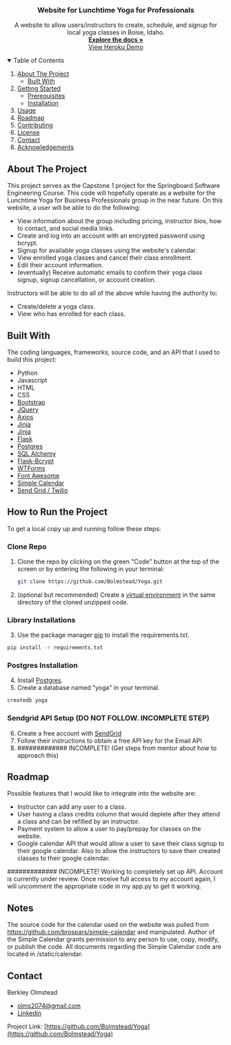 <br />
<p align="center">

  <h3 align="center">Website for Lunchtime Yoga for Professionals</h3>

  <p align="center">
    A website to allow users/instructors to create, schedule, and signup for local yoga classes in Boise, Idaho.
    <br />
    <a href="https://github.com/Bolmstead/Yoga"><strong>Explore the docs »</strong><a>
    <br>
    <a href="https://yoga-website.herokuapp.com/">View Heroku Demo</a>
  </p>
</p>



<!-- TABLE OF CONTENTS -->
<details open="open">
  <summary>Table of Contents</summary>
  <ol>
    <li>
      <a href="#about-the-project">About The Project</a>
      <ul>
        <li><a href="#built-with">Built With</a></li>
      </ul>
    </li>
    <li>
      <a href="#getting-started">Getting Started</a>
      <ul>
        <li><a href="#prerequisites">Prerequisites</a></li>
        <li><a href="#installation">Installation</a></li>
      </ul>
    </li>
    <li><a href="#usage">Usage</a></li>
    <li><a href="#roadmap">Roadmap</a></li>
    <li><a href="#contributing">Contributing</a></li>
    <li><a href="#license">License</a></li>
    <li><a href="#contact">Contact</a></li>
    <li><a href="#acknowledgements">Acknowledgements</a></li>
  </ol>
</details>



<!-- ABOUT THE PROJECT -->
## About The Project

This project serves as the Capstone 1 project for the Springboard Software Engineering Course. This code will hopefully operate as a website for the Lunchtime Yoga for Business Professionals group in the near future. On this website, a user will be able to do the following:
* View information about the group including pricing, instructor bios, how to contact, and social media links.
* Create and log into an account with an encrypted password using bcrypt.
* Signup for available yoga classes using the website's calendar.
* View enrolled yoga classes and cancel their class enrollment.
* Edit their account information.
* (eventually) Receive automatic emails to confirm their yoga class signup, signup cancellation, or account creation.


Instructors will be able to do all of the above while having the authority to:
* Create/delete a yoga class.
* View who has enrolled for each class.


## Built With

The coding languages, frameworks, source code, and an API that I used to build this project:
* Python
* Javascript
* HTML
* CSS
* [Bootstrap](https://getbootstrap.com)
* [JQuery](https://jquery.com)
* [Axios](https://www.npmjs.com/package/axios)
* [Jinja](https://jinja.palletsprojects.com/en/2.11.x/)
* [Jinja](https://www.postgresql.org/)
* [Flask](https://flask.palletsprojects.com/en/1.1.x/)
* [Postgres](https://www.postgresql.org/)
* [SQL Alchemy](https://flask-sqlalchemy.palletsprojects.com/en/2.x/)
* [Flask-Bcrypt](https://flask-bcrypt.readthedocs.io/en/latest/)
* [WTForms](https://wtforms.readthedocs.io/en/2.3.x/)
* [Font Awesome](https://fontawesome.com/)
* [Simple Calendar](https://github.com/brospars/simple-calendar)
* [Send Grid / Twilio](https://sendgrid.com/docs/api-reference/)


<!-- GETTING STARTED -->
## How to Run the Project

To get a local copy up and running follow these steps:

### Clone Repo

1. Clone the repo by clicking on the green "Code" button at the top of the screen or by entering the following in your terminal:
   ```sh
   git clone https://github.com/Bolmstead/Yoga.git
   ```
2. (optional but recommended) Create a [virtual environment](https://packaging.python.org/guides/installing-using-pip-and-virtual-environments/) in the same directory of the cloned unzipped code.

### Library Installations

3. Use the package manager [pip](https://pip.pypa.io/en/stable/) to install the requirements.txt.

  ```sh
  pip install -r requirements.txt
  ```

### Postgres Installation

4. Install [Postgres](https://www.postgresql.org/).
5. Create a database named "yoga" in your terminal.
  ```sh
  createdb yoga
  ```

<!-- USAGE EXAMPLES -->
###  Sendgrid API Setup (DO NOT FOLLOW. INCOMPLETE STEP)

6. Create a free account with [SendGrid](https://signup.sendgrid.com/)
7. Follow their instructions to obtain a free API key for the Email API
8. ############# INCOMPLETE! (Get steps from mentor about how to approach this)


<!-- ROADMAP -->
## Roadmap

Possible features that I would like to integrate into the website are:
* Instructor can add any user to a class.
* User having a class credits column that would deplete after they attend a class and can be refilled by an instructor.
* Payment system to allow a user to pay/prepay for classes on the website.
* Google calendar API that would allow a user to save their class signup to their google calendar. Also to allow the instructors to save their created classes to their google calendar.

############# INCOMPLETE! Working to completely set up API. Account is currently under review. Once receive full access to my account again, I will uncomment the appropriate code in my app.py to get it working.

<!-- LICENSE -->
## Notes

The source code for the calendar used on the website was pulled from https://github.com/brospars/simple-calendar and manipulated. Author of the Simple Calendar grants permission to any person to use, copy, modify, or publish the code. All documents regarding the Simple Calendar code are located in /static/calendar.



<!-- CONTACT -->
## Contact

Berkley Olmstead
- olms2074@gmail.com
- [Linkedin](https://www.linkedin.com/in/berkleyolmstead/)

Project Link: [https://github.com/Bolmstead/Yoga](https://github.com/Bolmstead/Yoga)
